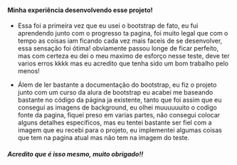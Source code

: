 #### Minha experiência desenvolvendo esse projeto!

- Essa foi a primeira vez que eu usei o bootstrap de fato, eu fui aprendendo junto com o progresso ta pagina, foi muito legal que com o tempo as coisas iam ficando cada vez mais faceis de se desenvolver, essa sensação foi ótima! obviamente passou longe de ficar perfeito, mas com certeza eu dei o meu maximo de esforço nesse teste, deve ter varios erros kkkk mas eu acredito que tenha sido um bom trabalho pelo menos!

- Álem de ler bastante a documentação do bootstrap, eu fiz o projeto junto com um curso da alura de bootstrap eu acabei me baseando bastante no código da página ja existente, tanto que foi assim que eu consegui as imagens de background, eu olhei muuuuuuito o codigo fonte da pagina, fiquei preso em varias partes, não consegui colocar alguns detalhes especificos, mas eu tentei bastante ser fiel com a imagem que eu recebi para o projeto, eu implementei algumas coisas que tem na pagina atual mas não tem na imagem do teste.

##### Acredito que é isso mesmo, muito obrigado!!
